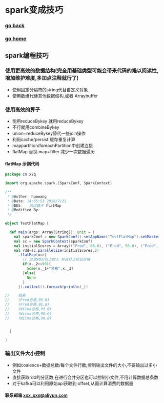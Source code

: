 # spark变成技巧
### [go back](/spark.md)      
### [go home](../README.md)     
## spark编程技巧
### 使用更高效的数据结构(完全用基础类型可能会带来代码的难以阅读性,增加维护难度,多加点注释就行了)
+ 使用固定分隔符的string代替自定义对象
+ 使用数组代替其他数据结构,或者 Arraybuffer  
### 使用高效的算子
+ 能用reduceBykey 就用reduceBykey
+ 不行就用combineBykey
+ union+reduceBykey替代一些join操作
+ 利用cache/persist 缓存重复计算
+ mappartition/foreachPartition中创建连接
+ flatMap 替换 map+filter 减少一次数据遍历
#### flatMap 示例代码
                                                                           
```scala
package cn.x2q

import org.apache.spark.{SparkConf, SparkContext}

/**
 * @Auther: huowang
 * @Date: 14:55:53 2020/7/21
 * @DES:   测试算子 flatMap
 * @Modified By:
 */

object TestFlatMap {

  def main(args: Array[String]): Unit = {
    val sparkConf = new SparkConf().setAppName("TestFlatMap").setMaster("local")
    val sc = new SparkContext(sparkConf)
    val initialScores = Array(("Fred", 88.0), ("Fred", 95.0), ("Fred", 91.0), ("Wilma", 93.0), ("Wilma", 95.0), ("Wilma", 98.0))
    val rdd=sc.parallelize(initialScores,2)
      .flatMap(x=>{
        // 过滤90分以上的人 并且打上标记合格
        if(x._2>=90){
          Some(x._1+"合格",x._2)
        }else{
          None
        }
      }).collect().foreach(println(_))

//    结果
//    (Fred合格,95.0)
//    (Fred合格,91.0)
//    (Wilma合格,93.0)
//    (Wilma合格,95.0)
//    (Wilma合格,98.0)


  }

}

```                                                                           
                                                                           
### 输出文件大小控制
+ 例如coalesce+数据总数/每个文件行数,控制输出文件的大小,不要输出过多小文件
+ 直接获取rdd的分区数,在进行合并分区也可以控制小文件,不用计算数据总条数
+ 对于kafka可以利用原始api获取到 offset,从而计算消费的数据量

                                        

#### 联系邮箱 xxx_xxx@aliyun.com

